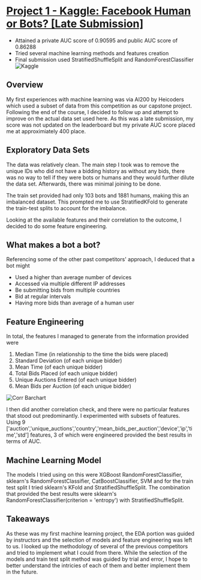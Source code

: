 # [Project 1 - Kaggle: Facebook Human or Bots? [Late Submission]](https://github.com/peek00/Kaggle-Human-or-Robot-)
* Attained a private AUC score of 0.90595 and public AUC score of 0.86288
* Tried several machine learning methods and features creation
* Final submission used StratifiedShuffleSplit and RandomForestClassifier
![Kaggle](https://user-images.githubusercontent.com/95530032/147438128-44dc819e-f977-4d68-b09a-f56024c2c242.PNG)


## Overview 
My first experiences with machine learning was via AI200 by Heicoders which used a subset of data from this competition as our capstone project. Following the end of the course, I decided to follow up and attempt to improve on the actual data set used here. As this was a late submission, my score was not updated on the leaderboard but my private AUC score placed me at approximiately 400 place.

## Exploratory Data Sets
The data was relatively clean. The main step I took was to remove the unique IDs who did not have a bidding history as without any bids, there was no way to tell if they were bots or humans and they would further dilute the data set. Afterwards, there was minimal joining to be done.

The train set provided had only 103 bots and 1881 humans, making this an imbalanced dataset. This prompted me to use StratifiedKFold to generate the train-test splits to account for the imbalance.

Looking at the available features and their correlation to the outcome, I decided to do some feature engineering. 

## What makes a bot a bot?
Referencing some of the other past competitors' approach, I deduced that a bot might
 
* Used a higher than average number of devices
* Accessed via multiple different IP addresses
* Be submitting bids from multiple countries
* Bid at regular intervals
* Having more bids than average of a human user

## Feature Engineering
In total, the features I managed to generate from the information provided were 
1. Median Time (in relationship to the time the bids were placed)
2. Standard Deviation (of each unique bidder)
3. Mean Time (of each unique bidder)
4. Total Bids Placed (of each unique bidder)
5. Unique Auctions Entered (of each unique bidder)
6. Mean Bids per Auction (of each unique bidder)

![Corr Barchart](https://user-images.githubusercontent.com/95530032/147429417-528b9af3-c073-4a3f-9f92-77c500bfb28e.png)

I then did another correlation check, and there were no particular features that stood out predominantly. I experimented with subsets of features. Using 9 ['auction','unique_auctions','country','mean_bids_per_auction','device','ip','time','std'] features, 3 of which were engineered provided the best results in terms of AUC.


## Machine Learning Model
The models I tried using on this were XGBoost RandomForestClassifier, sklearn's RandomForestClassifier, CatBoostClassifier, SVM and for the train test split I tried sklearn's KFold and StratifiedShuffleSplit. The combination that provided the best results were sklearn's RandomForestClassifier(criterion = 'entropy') with StratifiedShuffleSplit. 

## Takeaways
As these was my first machine learning project, the EDA portion was guided by instructors and the selection of models and feature engineering was left to us. I looked up the methodology of several of the previous competitors and tried to implement what I could from there. While the selection of the models and train test split method was guided by trial and error, I hope to better understand the intricies of each of them and better implement them in the future.

